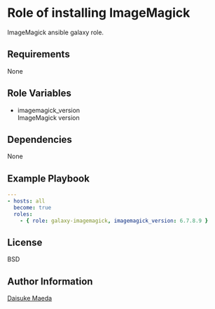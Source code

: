 Role of installing ImageMagick
=========

ImageMagick ansible galaxy role.

Requirements
------------

None

Role Variables
--------------

* imagemagick_version  
ImageMagick version

Dependencies
------------

None

Example Playbook
----------------

```yml
---
- hosts: all
  become: true
  roles:
    - { role: galaxy-imagemagick, imagemagick_version: 6.7.8.9 }
```

License
-------

BSD

Author Information
------------------

[Daisuke Maeda](https://github.com/dmae3 "Daisuke Maeda")
